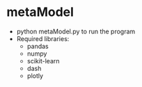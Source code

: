 # metaModel
- python metaModel.py to run the program
- Required libraries:
  - pandas
  - numpy
  - scikit-learn
  - dash
  - plotly
